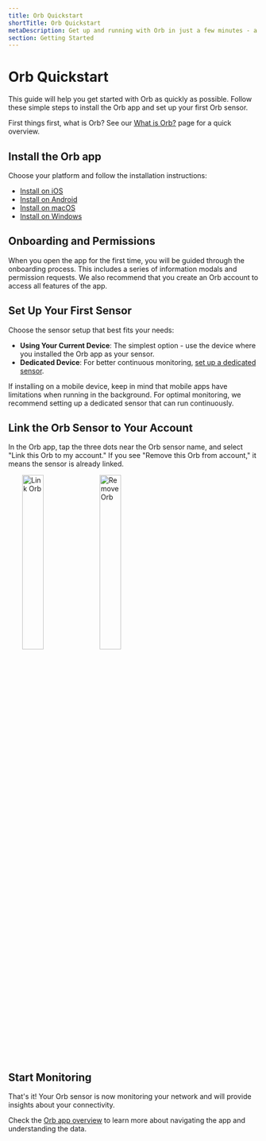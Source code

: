 ```yaml
---
title: Orb Quickstart
shortTitle: Orb Quickstart
metaDescription: Get up and running with Orb in just a few minutes - a quick guide to installing the app and setting up your first sensor.
section: Getting Started
---
```


# Orb Quickstart

This guide will help you get started with Orb as quickly as possible. Follow these simple steps to install the Orb app and set up your first Orb sensor.

First things first, what is Orb? See our [What is Orb?](/docs/getting-started/what-is-orb.md) page for a quick overview.

## Install the Orb app

Choose your platform and follow the installation instructions:

- [Install on iOS](/docs/install-orb/ios.md)
- [Install on Android](/docs/install-orb/android.md)
- [Install on macOS](/docs/install-orb/macos.md)
- [Install on Windows](/docs/install-orb/windows.md)

## Onboarding and Permissions

When you open the app for the first time, you will be guided through the onboarding process. This includes a series of information modals and permission requests. We also recommend that you create an Orb account to access all features of the app.

## Set Up Your First Sensor

Choose the sensor setup that best fits your needs:

- **Using Your Current Device**: The simplest option - use the device where you installed the Orb app as your sensor.
- **Dedicated Device**: For better continuous monitoring, [set up a dedicated sensor](/docs/setup-sensor).

If installing on a mobile device, keep in mind that mobile apps have limitations when running in the background. For optimal monitoring, we recommend setting up a dedicated sensor that can run continuously.

## Link the Orb Sensor to Your Account

In the Orb app, tap the three dots near the Orb sensor name, and select "Link this Orb to my account." If you see "Remove this Orb from account," it means the sensor is already linked.

<div style="margin-left: 2em;">
  <img src="../../images/orb-app/link-account.png" alt="Link Orb" width="30%" style="display: inline-block; margin-right: 2%;">
  <img src="../../images/orb-app/remove-orb-from-account.png" alt="Remove Orb" width="30%" style="display: inline-block;">
</div>

## Start Monitoring

That's it! Your Orb sensor is now monitoring your network and will provide insights about your connectivity.

Check the [Orb app overview](/docs/getting-started/intro-to-the-orb-app.md) to learn more about navigating the app and understanding the data.

